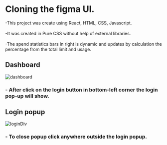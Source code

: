 # Cloning the figma UI.

 -This project was create using React, HTML, CSS, Javascript.
 <br>
 <br>
 -It was created in Pure CSS without help of external libraries.
 <br>
 <br>
 -The spend statistics bars in right is dynamic and updates by calculation the percentage from the total limit and usage.
 
## Dashboard

![dashboard](https://user-images.githubusercontent.com/73953959/180657116-db47f84f-f57f-4705-9d78-4b42056e64e5.png)


###  - After click on the login button in bottom-left corner the login pop-up will show.

## Login popup

![loginDiv](https://user-images.githubusercontent.com/73953959/180657262-345978f9-bc11-4c06-b1e5-5883fc1e8b70.png)

### - To close popup click anywhere outside the login popup.
